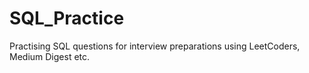 # SQL_Practice
Practising SQL questions for interview preparations using LeetCoders, Medium Digest etc.
